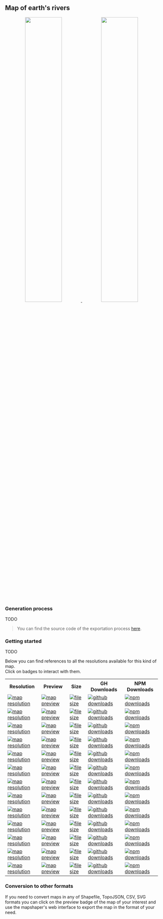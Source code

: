## Map of earth's rivers
<p align="center">
  <a alt="see earth-rivers on mapshaper" href="http://mapshaper.org/?files=https://cdn.rawgit.com/simonepri/geo-maps/next/previews/earth-rivers.geo.json">
    <img src="https://raw.githubusercontent.com/simonepri/geo-maps/next/media/geo-maps-earth-rivers-shape.png" width ="49%"/>
  </a>
  <a alt="see earth-rivers on geojson.io" href="http://geojson.io/#data=data:text/x-url,https://cdn.rawgit.com/simonepri/geo-maps/next/previews/earth-rivers.geo.json">
    <img src="https://raw.githubusercontent.com/simonepri/geo-maps/next/media/geo-maps-earth-rivers-hover.png" width ="49%"/>
  </a>
</p>

### Generation process
TODO

> You can find the source code of the exportation process [here](gulp/maps/earth-rivers.js).

### Getting started
TODO

Below you can find references to all the resolutions available for this kind of map.  
Click on badges to interact with them.

<table>
  <tr>
    <th>Resolution</th>
    <th>Preview</th>
    <th>Size</th>
    <th>GH Downloads</th>
    <th>NPM Downloads</th>
  </tr>

  <tr>
    <td>
      <a href="#earth-rivers">
        <img src="https://img.shields.io/badge/resolution-1m-f1c40f.svg" alt="map resolution"/>
      </a>
    </td>
    <td>
      <a href="http://mapshaper.org/?files=https://unpkg.com/@geo-maps/earth-rivers-1m/map.geo.json">
        <img src="https://img.shields.io/badge/preview-mapshaper-1abc9c.svg" alt="map preview"/>
      </a>
    </td>
    <td>
      <a href="#earth-rivers">
        <img src="http://img.badgesize.io/https://unpkg.com/@geo-maps/earth-rivers-1m/map.geo.json" alt="file size"/>
      </a>
    </td>
    <td>
      <a href="https://github.com/simonepri/geo-maps/releases/download/v0.5.0/earth-rivers-1m.geo.json">
        <img src="https://img.shields.io/github/downloads/simonepri/geo-maps/latest/earth-rivers-1m.geo.json.svg" alt="github downloads"/>
      </a>
    </td>
    <td>
      <a href="https://www.npmjs.com/package/@geo-maps/earth-rivers-1m">
        <img src="https://img.shields.io/npm/dm/@geo-maps/earth-rivers-1m.svg" alt="npm downloads"/>
      </a>
    </td>
  </tr>

  <tr>
    <td>
      <a href="#earth-rivers">
        <img src="https://img.shields.io/badge/resolution-2m5-f1c40f.svg" alt="map resolution"/>
      </a>
    </td>
    <td>
      <a href="http://mapshaper.org/?files=https://unpkg.com/@geo-maps/earth-rivers-2m5/map.geo.json">
        <img src="https://img.shields.io/badge/preview-mapshaper-1abc9c.svg" alt="map preview"/>
      </a>
    </td>
    <td>
      <a href="#earth-rivers">
        <img src="http://img.badgesize.io/https://unpkg.com/@geo-maps/earth-rivers-2m5/map.geo.json" alt="file size"/>
      </a>
    </td>
    <td>
      <a href="https://github.com/simonepri/geo-maps/releases/download/v0.5.0/earth-rivers-2m5.geo.json">
        <img src="https://img.shields.io/github/downloads/simonepri/geo-maps/latest/earth-rivers-2m5.geo.json.svg" alt="github downloads"/>
      </a>
    </td>
    <td>
      <a href="https://www.npmjs.com/package/@geo-maps/earth-rivers-2m5">
        <img src="https://img.shields.io/npm/dm/@geo-maps/earth-rivers-2m5.svg" alt="npm downloads"/>
      </a>
    </td>
  </tr>

  <tr>
    <td>
      <a href="#earth-rivers">
        <img src="https://img.shields.io/badge/resolution-5m-f1c40f.svg" alt="map resolution"/>
      </a>
    </td>
    <td>
      <a href="http://mapshaper.org/?files=https://unpkg.com/@geo-maps/earth-rivers-5m/map.geo.json">
        <img src="https://img.shields.io/badge/preview-mapshaper-1abc9c.svg" alt="map preview"/>
      </a>
    </td>
    <td>
      <a href="#earth-rivers">
        <img src="http://img.badgesize.io/https://unpkg.com/@geo-maps/earth-rivers-5m/map.geo.json" alt="file size"/>
      </a>
    </td>
    <td>
      <a href="https://github.com/simonepri/geo-maps/releases/download/v0.5.0/earth-rivers-5m.geo.json">
        <img src="https://img.shields.io/github/downloads/simonepri/geo-maps/latest/earth-rivers-5m.geo.json.svg" alt="github downloads"/>
      </a>
    </td>
    <td>
      <a href="https://www.npmjs.com/package/@geo-maps/earth-rivers-5m">
        <img src="https://img.shields.io/npm/dm/@geo-maps/earth-rivers-5m.svg" alt="npm downloads"/>
      </a>
    </td>
  </tr>

  <tr>
    <td>
      <a href="#earth-rivers">
        <img src="https://img.shields.io/badge/resolution-10m-f1c40f.svg" alt="map resolution"/>
      </a>
    </td>
    <td>
      <a href="http://mapshaper.org/?files=https://unpkg.com/@geo-maps/earth-rivers-10m/map.geo.json">
        <img src="https://img.shields.io/badge/preview-mapshaper-1abc9c.svg" alt="map preview"/>
      </a>
    </td>
    <td>
      <a href="#earth-rivers">
        <img src="http://img.badgesize.io/https://unpkg.com/@geo-maps/earth-rivers-10m/map.geo.json" alt="file size"/>
      </a>
    </td>
    <td>
      <a href="https://github.com/simonepri/geo-maps/releases/download/v0.5.0/earth-rivers-10m.geo.json">
        <img src="https://img.shields.io/github/downloads/simonepri/geo-maps/latest/earth-rivers-10m.geo.json.svg" alt="github downloads"/>
      </a>
    </td>
    <td>
      <a href="https://www.npmjs.com/package/@geo-maps/earth-rivers-10m">
        <img src="https://img.shields.io/npm/dm/@geo-maps/earth-rivers-10m.svg" alt="npm downloads"/>
      </a>
    </td>
  </tr>

  <tr>
    <td>
      <a href="#earth-rivers">
        <img src="https://img.shields.io/badge/resolution-25m-f1c40f.svg" alt="map resolution"/>
      </a>
    </td>
    <td>
      <a href="http://mapshaper.org/?files=https://unpkg.com/@geo-maps/earth-rivers-25m/map.geo.json">
        <img src="https://img.shields.io/badge/preview-mapshaper-1abc9c.svg" alt="map preview"/>
      </a>
    </td>
    <td>
      <a href="#earth-rivers">
        <img src="http://img.badgesize.io/https://unpkg.com/@geo-maps/earth-rivers-25m/map.geo.json" alt="file size"/>
      </a>
    </td>
    <td>
      <a href="https://github.com/simonepri/geo-maps/releases/download/v0.5.0/earth-rivers-25m.geo.json">
        <img src="https://img.shields.io/github/downloads/simonepri/geo-maps/latest/earth-rivers-25m.geo.json.svg" alt="github downloads"/>
      </a>
    </td>
    <td>
      <a href="https://www.npmjs.com/package/@geo-maps/earth-rivers-25m">
        <img src="https://img.shields.io/npm/dm/@geo-maps/earth-rivers-25m.svg" alt="npm downloads"/>
      </a>
    </td>
  </tr>

  <tr>
    <td>
      <a href="#earth-rivers">
        <img src="https://img.shields.io/badge/resolution-50m-f1c40f.svg" alt="map resolution"/>
      </a>
    </td>
    <td>
      <a href="http://mapshaper.org/?files=https://unpkg.com/@geo-maps/earth-rivers-50m/map.geo.json">
        <img src="https://img.shields.io/badge/preview-mapshaper-1abc9c.svg" alt="map preview"/>
      </a>
    </td>
    <td>
      <a href="#earth-rivers">
        <img src="http://img.badgesize.io/https://unpkg.com/@geo-maps/earth-rivers-50m/map.geo.json" alt="file size"/>
      </a>
    </td>
    <td>
      <a href="https://github.com/simonepri/geo-maps/releases/download/v0.5.0/earth-rivers-50m.geo.json">
        <img src="https://img.shields.io/github/downloads/simonepri/geo-maps/latest/earth-rivers-50m.geo.json.svg" alt="github downloads"/>
      </a>
    </td>
    <td>
      <a href="https://www.npmjs.com/package/@geo-maps/earth-rivers-50m">
        <img src="https://img.shields.io/npm/dm/@geo-maps/earth-rivers-50m.svg" alt="npm downloads"/>
      </a>
    </td>
  </tr>

  <tr>
    <td>
      <a href="#earth-rivers">
        <img src="https://img.shields.io/badge/resolution-100m-f1c40f.svg" alt="map resolution"/>
      </a>
    </td>
    <td>
      <a href="http://mapshaper.org/?files=https://unpkg.com/@geo-maps/earth-rivers-100m/map.geo.json">
        <img src="https://img.shields.io/badge/preview-mapshaper-1abc9c.svg" alt="map preview"/>
      </a>
    </td>
    <td>
      <a href="#earth-rivers">
        <img src="http://img.badgesize.io/https://unpkg.com/@geo-maps/earth-rivers-100m/map.geo.json" alt="file size"/>
      </a>
    </td>
    <td>
      <a href="https://github.com/simonepri/geo-maps/releases/download/v0.5.0/earth-rivers-100m.geo.json">
        <img src="https://img.shields.io/github/downloads/simonepri/geo-maps/latest/earth-rivers-100m.geo.json.svg" alt="github downloads"/>
      </a>
    </td>
    <td>
      <a href="https://www.npmjs.com/package/@geo-maps/earth-rivers-100m">
        <img src="https://img.shields.io/npm/dm/@geo-maps/earth-rivers-100m.svg" alt="npm downloads"/>
      </a>
    </td>
  </tr>

  <tr>
    <td>
      <a href="#earth-rivers">
        <img src="https://img.shields.io/badge/resolution-250m-f1c40f.svg" alt="map resolution"/>
      </a>
    </td>
    <td>
      <a href="http://mapshaper.org/?files=https://unpkg.com/@geo-maps/earth-rivers-250m/map.geo.json">
        <img src="https://img.shields.io/badge/preview-mapshaper-1abc9c.svg" alt="map preview"/>
      </a>
    </td>
    <td>
      <a href="#earth-rivers">
        <img src="http://img.badgesize.io/https://unpkg.com/@geo-maps/earth-rivers-250m/map.geo.json" alt="file size"/>
      </a>
    </td>
    <td>
      <a href="https://github.com/simonepri/geo-maps/releases/download/v0.5.0/earth-rivers-250m.geo.json">
        <img src="https://img.shields.io/github/downloads/simonepri/geo-maps/latest/earth-rivers-250m.geo.json.svg" alt="github downloads"/>
      </a>
    </td>
    <td>
      <a href="https://www.npmjs.com/package/@geo-maps/earth-rivers-250m">
        <img src="https://img.shields.io/npm/dm/@geo-maps/earth-rivers-250m.svg" alt="npm downloads"/>
      </a>
    </td>
  </tr>

  <tr>
    <td>
      <a href="#earth-rivers">
        <img src="https://img.shields.io/badge/resolution-500m-f1c40f.svg" alt="map resolution"/>
      </a>
    </td>
    <td>
      <a href="http://mapshaper.org/?files=https://unpkg.com/@geo-maps/earth-rivers-500m/map.geo.json">
        <img src="https://img.shields.io/badge/preview-mapshaper-1abc9c.svg" alt="map preview"/>
      </a>
    </td>
    <td>
      <a href="#earth-rivers">
        <img src="http://img.badgesize.io/https://unpkg.com/@geo-maps/earth-rivers-500m/map.geo.json" alt="file size"/>
      </a>
    </td>
    <td>
      <a href="https://github.com/simonepri/geo-maps/releases/download/v0.5.0/earth-rivers-500m.geo.json">
        <img src="https://img.shields.io/github/downloads/simonepri/geo-maps/latest/earth-rivers-500m.geo.json.svg" alt="github downloads"/>
      </a>
    </td>
    <td>
      <a href="https://www.npmjs.com/package/@geo-maps/earth-rivers-500m">
        <img src="https://img.shields.io/npm/dm/@geo-maps/earth-rivers-500m.svg" alt="npm downloads"/>
      </a>
    </td>
  </tr>

  <tr>
    <td>
      <a href="#earth-rivers">
        <img src="https://img.shields.io/badge/resolution-1km-f1c40f.svg" alt="map resolution"/>
      </a>
    </td>
    <td>
      <a href="http://mapshaper.org/?files=https://unpkg.com/@geo-maps/earth-rivers-1km/map.geo.json">
        <img src="https://img.shields.io/badge/preview-mapshaper-1abc9c.svg" alt="map preview"/>
      </a>
    </td>
    <td>
      <a href="#earth-rivers">
        <img src="http://img.badgesize.io/https://unpkg.com/@geo-maps/earth-rivers-1km/map.geo.json" alt="file size"/>
      </a>
    </td>
    <td>
      <a href="https://github.com/simonepri/geo-maps/releases/download/v0.5.0/earth-rivers-1km.geo.json">
        <img src="https://img.shields.io/github/downloads/simonepri/geo-maps/latest/earth-rivers-1km.geo.json.svg" alt="github downloads"/>
      </a>
    </td>
    <td>
      <a href="https://www.npmjs.com/package/@geo-maps/earth-rivers-1km">
        <img src="https://img.shields.io/npm/dm/@geo-maps/earth-rivers-1km.svg" alt="npm downloads"/>
      </a>
    </td>
  </tr>

  <tr>
    <td>
      <a href="#earth-rivers">
        <img src="https://img.shields.io/badge/resolution-2km5-f1c40f.svg" alt="map resolution"/>
      </a>
    </td>
    <td>
      <a href="http://mapshaper.org/?files=https://unpkg.com/@geo-maps/earth-rivers-2km5/map.geo.json">
        <img src="https://img.shields.io/badge/preview-mapshaper-1abc9c.svg" alt="map preview"/>
      </a>
    </td>
    <td>
      <a href="#earth-rivers">
        <img src="http://img.badgesize.io/https://unpkg.com/@geo-maps/earth-rivers-2km5/map.geo.json" alt="file size"/>
      </a>
    </td>
    <td>
      <a href="https://github.com/simonepri/geo-maps/releases/download/v0.5.0/earth-rivers-2km5.geo.json">
        <img src="https://img.shields.io/github/downloads/simonepri/geo-maps/latest/earth-rivers-2km5.geo.json.svg" alt="github downloads"/>
      </a>
    </td>
    <td>
      <a href="https://www.npmjs.com/package/@geo-maps/earth-rivers-2km5">
        <img src="https://img.shields.io/npm/dm/@geo-maps/earth-rivers-2km5.svg" alt="npm downloads"/>
      </a>
    </td>
  </tr>

  <tr>
    <td>
      <a href="#earth-rivers">
        <img src="https://img.shields.io/badge/resolution-5km-f1c40f.svg" alt="map resolution"/>
      </a>
    </td>
    <td>
      <a href="http://mapshaper.org/?files=https://unpkg.com/@geo-maps/earth-rivers-5km/map.geo.json">
        <img src="https://img.shields.io/badge/preview-mapshaper-1abc9c.svg" alt="map preview"/>
      </a>
    </td>
    <td>
      <a href="#earth-rivers">
        <img src="http://img.badgesize.io/https://unpkg.com/@geo-maps/earth-rivers-5km/map.geo.json" alt="file size"/>
      </a>
    </td>
    <td>
      <a href="https://github.com/simonepri/geo-maps/releases/download/v0.5.0/earth-rivers-5km.geo.json">
        <img src="https://img.shields.io/github/downloads/simonepri/geo-maps/latest/earth-rivers-5km.geo.json.svg" alt="github downloads"/>
      </a>
    </td>
    <td>
      <a href="https://www.npmjs.com/package/@geo-maps/earth-rivers-5km">
        <img src="https://img.shields.io/npm/dm/@geo-maps/earth-rivers-5km.svg" alt="npm downloads"/>
      </a>
    </td>
  </tr>

  <tr>
    <td>
      <a href="#earth-rivers">
        <img src="https://img.shields.io/badge/resolution-10km-f1c40f.svg" alt="map resolution"/>
      </a>
    </td>
    <td>
      <a href="http://mapshaper.org/?files=https://unpkg.com/@geo-maps/earth-rivers-10km/map.geo.json">
        <img src="https://img.shields.io/badge/preview-mapshaper-1abc9c.svg" alt="map preview"/>
      </a>
    </td>
    <td>
      <a href="#earth-rivers">
        <img src="http://img.badgesize.io/https://unpkg.com/@geo-maps/earth-rivers-10km/map.geo.json" alt="file size"/>
      </a>
    </td>
    <td>
      <a href="https://github.com/simonepri/geo-maps/releases/download/v0.5.0/earth-rivers-10km.geo.json">
        <img src="https://img.shields.io/github/downloads/simonepri/geo-maps/latest/earth-rivers-10km.geo.json.svg" alt="github downloads"/>
      </a>
    </td>
    <td>
      <a href="https://www.npmjs.com/package/@geo-maps/earth-rivers-10km">
        <img src="https://img.shields.io/npm/dm/@geo-maps/earth-rivers-10km.svg" alt="npm downloads"/>
      </a>
    </td>
  </tr>
</table>

### Conversion to other formats
If you need to convert maps in any of Shapefile, TopoJSON, CSV, SVG formats you can click on the preview badge of the map of your interest and use the mapshaper's web interface to export the map in the format of your need.
